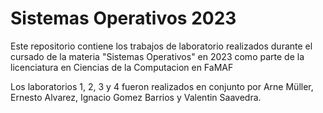 # Sistemas Operativos 2023

Este repositorio contiene los trabajos de laboratorio realizados durante el cursado de la materia "Sistemas Operativos" en 2023 como parte de la licenciatura en Ciencias de la Computacion en FaMAF


Los laboratorios 1, 2, 3 y 4 fueron realizados en conjunto por Arne Müller, Ernesto Alvarez, Ignacio Gomez Barrios y Valentin Saavedra.
